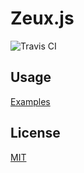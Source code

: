 # Zeux.js

![Travis CI](https://travis-ci.org/shzlw/zeux.svg?branch=master)

## Usage

[Examples](https://shzlw.github.io/zeux/examples/demo.html)

## License

[MIT](http://opensource.org/licenses/MIT)
